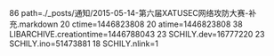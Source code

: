 86 path=./_posts/通知/2015-05-14-第六届XATUSEC网络攻防大赛-补充.markdown
20 ctime=1446823808
20 atime=1446823808
38 LIBARCHIVE.creationtime=1446788043
23 SCHILY.dev=16777220
23 SCHILY.ino=51473881
18 SCHILY.nlink=1
